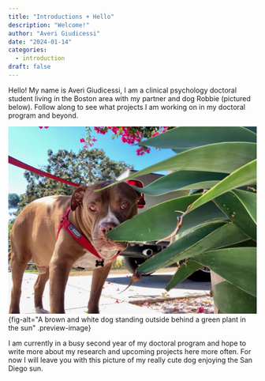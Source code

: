 ```yaml
---
title: "Introductions + Hello"
description: "Welcome!"
author: "Averi Giudicessi"
date: "2024-01-14"
categories: 
  - introduction
draft: false
---
```



Hello! My name is Averi Giudicessi, I am a clinical psychology doctoral student living in the Boston area with my partner and dog Robbie (pictured below).  Follow along to see what projects I am working on in my doctoral program and beyond. 

![Robbie in San Diego](robbie-san-diego.jpeg){fig-alt="A brown and white dog standing outside behind a green plant in the sun" .preview-image}


I am currently in a busy second year of my doctoral program and hope to write more about my research and upcoming projects here more often. For now I will leave you with this picture of my really cute dog enjoying the San Diego sun. 
